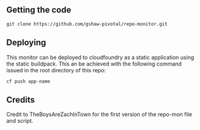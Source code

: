 ## Getting the code

`git clone https://github.com/gshaw-pivotal/repo-monitor.git`

## Deploying

This monitor can be deployed to cloudfoundry as a static application using the static buildpack. This an be achieved with the following command issued in the root directory of this repo:

`cf push app-name`

## Credits

Credit to TheBoysAreZachInTown for the first version of the repo-mon file and script.
